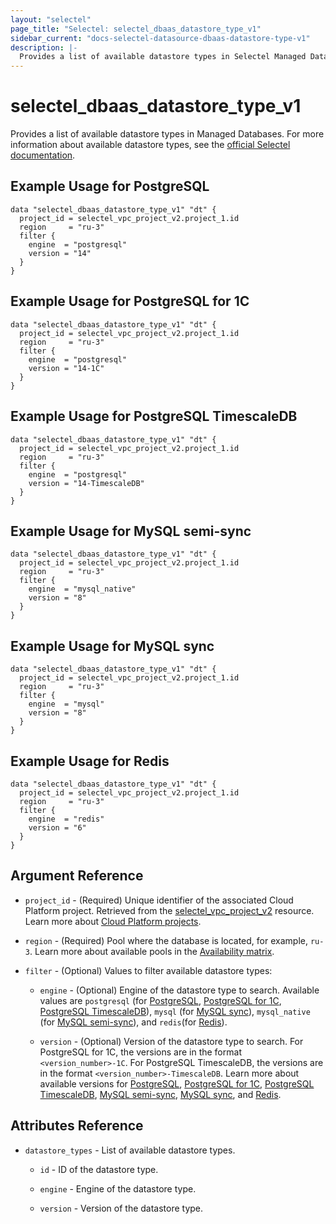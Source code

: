 ```yaml
---
layout: "selectel"
page_title: "Selectel: selectel_dbaas_datastore_type_v1"
sidebar_current: "docs-selectel-datasource-dbaas-datastore-type-v1"
description: |-
  Provides a list of available datastore types in Selectel Managed Databases.
---
```


# selectel\_dbaas\_datastore_type_v1

Provides a list of available datastore types in Managed Databases. For more information about available datastore types, see the [official Selectel documentation](https://docs.selectel.ru/cloud/managed-databases/about/about-managed-databases/#supported-databases).

## Example Usage for PostgreSQL

```hcl
data "selectel_dbaas_datastore_type_v1" "dt" {
  project_id = selectel_vpc_project_v2.project_1.id
  region     = "ru-3"
  filter {
    engine  = "postgresql"
    version = "14"
  }
}
```

## Example Usage for PostgreSQL for 1C

```hcl
data "selectel_dbaas_datastore_type_v1" "dt" {
  project_id = selectel_vpc_project_v2.project_1.id
  region     = "ru-3"
  filter {
    engine  = "postgresql"
    version = "14-1C"
  }
}
```

## Example Usage for PostgreSQL TimescaleDB

```hcl
data "selectel_dbaas_datastore_type_v1" "dt" {
  project_id = selectel_vpc_project_v2.project_1.id
  region     = "ru-3"
  filter {
    engine  = "postgresql"
    version = "14-TimescaleDB"
  }
}
```

## Example Usage for MySQL semi-sync

```hcl
data "selectel_dbaas_datastore_type_v1" "dt" {
  project_id = selectel_vpc_project_v2.project_1.id
  region     = "ru-3"
  filter {
    engine  = "mysql_native"
    version = "8"
  }
}
```

## Example Usage for MySQL sync

```hcl
data "selectel_dbaas_datastore_type_v1" "dt" {
  project_id = selectel_vpc_project_v2.project_1.id
  region     = "ru-3"
  filter {
    engine  = "mysql"
    version = "8"
  }
}
```

## Example Usage for Redis

```hcl
data "selectel_dbaas_datastore_type_v1" "dt" {
  project_id = selectel_vpc_project_v2.project_1.id
  region     = "ru-3"
  filter {
    engine  = "redis"
    version = "6"
  }
}
```

## Argument Reference

* `project_id` - (Required) Unique identifier of the associated Cloud Platform project. Retrieved from the [selectel_vpc_project_v2](https://registry.terraform.io/providers/selectel/selectel/latest/docs/resources/vpc_project_v2) resource. Learn more about [Cloud Platform projects](https://docs.selectel.ru/cloud/servers/about/projects/).

* `region` - (Required) Pool where the database is located, for example, `ru-3`. Learn more about available pools in the [Availability matrix](https://docs.selectel.ru/control-panel-actions/availability-matrix/#managed-databases).

* `filter` - (Optional) Values to filter available datastore types:

  * `engine` - (Optional) Engine of the datastore type to search. Available values are `postgresql` (for [PostgreSQL](https://docs.selectel.ru/cloud/managed-databases/postgresql/), [PostgreSQL for 1C](https://docs.selectel.ru/cloud/managed-databases/postgresql-for-1c/), [PostgreSQL TimescaleDB](https://docs.selectel.ru/cloud/managed-databases/timescaledb/)), `mysql` (for [MySQL sync](https://docs.selectel.ru/cloud/managed-databases/mysql-sync/)), `mysql_native` (for [MySQL semi-sync](https://docs.selectel.ru/cloud/managed-databases/mysql-semi-sync/)), and `redis`(for [Redis](https://docs.selectel.ru/cloud/managed-databases/redis/)).

  * `version` - (Optional) Version of the datastore type to search. For PostgreSQL for 1C, the versions are in the format `<version_number>-1C`. For PostgreSQL TimescaleDB, the versions are in the format `<version_number>-TimescaleDB`. Learn more about available versions for [PostgreSQL](https://docs.selectel.ru/cloud/managed-databases/postgresql/configurations/), [PostgreSQL for 1C](https://docs.selectel.ru/cloud/managed-databases/postgresql-for-1c/configurations-1c/), [PostgreSQL TimescaleDB](https://docs.selectel.ru/cloud/managed-databases/timescaledb/configurations/), [MySQL semi-sync](https://docs.selectel.ru/cloud/managed-databases/mysql-semi-sync/configurations/), [MySQL sync](https://docs.selectel.ru/cloud/managed-databases/mysql-sync/configurations/), and [Redis](https://docs.selectel.ru/cloud/managed-databases/redis/configurations/).

## Attributes Reference

* `datastore_types` - List of available datastore types.

  * `id` - ID of the datastore type.

  * `engine` - Engine of the datastore type.

  * `version` - Version of the datastore type.